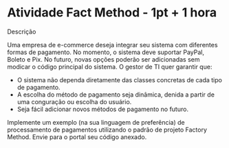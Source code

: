 # Atividade Fact Method - 1pt + 1 hora

Descrição

Uma empresa de e-commerce deseja integrar seu sistema com diferentes formas de pagamento. No
momento, o sistema deve suportar PayPal, Boleto e Pix. No futuro, novas opções poderão ser adicionadas
sem modicar o código principal do sistema. O gestor de TI quer garantir que:

- O sistema não dependa diretamente das classes concretas de cada tipo de pagamento.
- A escolha do método de pagamento seja dinâmica, denida a partir de uma conguração ou escolha
do usuário.
- Seja fácil adicionar novos métodos de pagamento no futuro.

Implemente um exemplo (na sua linguagem de preferência) de processamento de pagamentos utilizando o
padrão de projeto Factory Method. Envie para o portal seu código anexado.